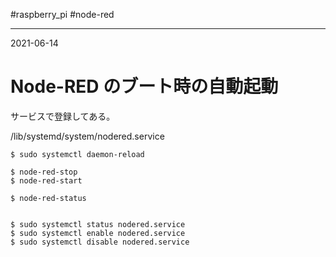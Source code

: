 #raspberry_pi #node-red 

---
2021-06-14

# Node-RED のブート時の自動起動

サービスで登録してある。

/lib/systemd/system/nodered.service

```shell
$ sudo systemctl daemon-reload

$ node-red-stop
$ node-red-start

$ node-red-status


$ sudo systemctl status nodered.service
$ sudo systemctl enable nodered.service
$ sudo systemctl disable nodered.service
```



